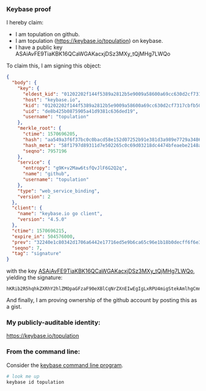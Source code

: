 ### Keybase proof

I hereby claim:

  * I am topulation on github.
  * I am topulation (https://keybase.io/topulation) on keybase.
  * I have a public key ASAiAvFE9TiaKBK16QCaWGAKacxjDSz3MXy_tQjMHg7LWQo

To claim this, I am signing this object:

```json
{
  "body": {
    "key": {
      "eldest_kid": "01202202f144f5389a2812b5e9009a58600a69cc630d2cf7317cbfb508cc1e0ecb590a",
      "host": "keybase.io",
      "kid": "01202202f144f5389a2812b5e9009a58600a69cc630d2cf7317cbfb508cc1e0ecb590a",
      "uid": "de8b425b0875905a41d9381c636ded19",
      "username": "topulation"
    },
    "merkle_root": {
      "ctime": 1570696205,
      "hash": "aa549a3f6f37bc0c0bacd58e152d07252b91e381d3a989e7729a34862c672e6ee497030a8df46a242e52000f3267117cc1dc67c4f06a923763b0fa376d540509",
      "hash_meta": "58f1797d89311d7e502265c0c69d03218dc4474bfeaebe2148a1ee46c85b5c02",
      "seqno": 7957196
    },
    "service": {
      "entropy": "g9K+v2Maw6tsfQvJlF6G2Q2q",
      "name": "github",
      "username": "topulation"
    },
    "type": "web_service_binding",
    "version": 2
  },
  "client": {
    "name": "keybase.io go client",
    "version": "4.5.0"
  },
  "ctime": 1570696215,
  "expire_in": 504576000,
  "prev": "32240e1c80342d1706a6442e17716ed5e9b6ca65c96e1b18b0decff6f6e36be9",
  "seqno": 7,
  "tag": "signature"
}
```

with the key [ASAiAvFE9TiaKBK16QCaWGAKacxjDSz3MXy_tQjMHg7LWQo](https://keybase.io/topulation), yielding the signature:

```
hKRib2R5hqhkZXRhY2hlZMOpaGFzaF90eXBlCqNrZXnEIwEgIgLxRPU4migStekAmlhgCmnMYw0s9zF8v7UIzB4Oy1kKp3BheWxvYWTESpcCB8QgMiQOHIA0LRcGpkQuF3Fu1em2ymXJbhsYsN7P9vbja+nEIFTjmpK3nP/DtVubzNNVIWWjFtWxfvPlnxxEUmriig+aAgHCo3NpZ8RAwy3GYz1dNYb82Rg0C6eWs6C2Uk9UWyv/VjukOH7ejf5o39omIUWewIPGawHL4tU5Ntk3o/F9D427OVWLufEqBKhzaWdfdHlwZSCkaGFzaIKkdHlwZQildmFsdWXEIMrLdC2/H8bTi11Rg/HyknJF1ZASSmRbHyxmm+ShfrRto3RhZ80CAqd2ZXJzaW9uAQ==

```

And finally, I am proving ownership of the github account by posting this as a gist.

### My publicly-auditable identity:

https://keybase.io/topulation

### From the command line:

Consider the [keybase command line program](https://keybase.io/download).

```bash
# look me up
keybase id topulation
```
